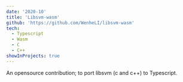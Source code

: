 ```yaml
---
date: '2020-10'
title: 'Libsvm-wasm'
github: 'https://github.com/WenheLI/libsvm-wasm'
tech:
  - Typescript
  - Wasm
  - C
  - C++
showInProjects: true
---
```


An opensource contribution; to port libsvm (c and c++) to Typescript.
